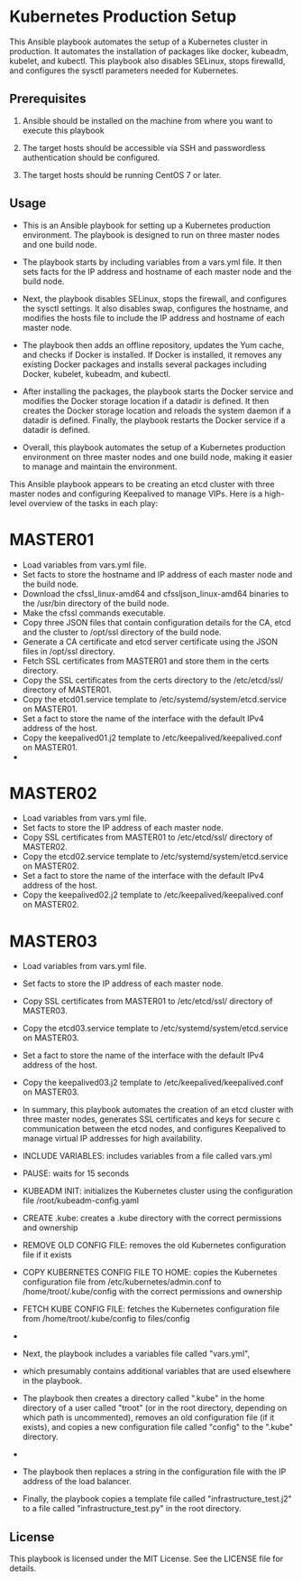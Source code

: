 # Kubernetes Production Setup

This Ansible playbook automates the setup of a Kubernetes cluster in production. It automates the installation of packages like docker, kubeadm, kubelet, and kubectl. This playbook also disables SELinux, stops firewalld, and configures the sysctl parameters needed for Kubernetes.

## Prerequisites

1. Ansible should be installed on the machine from where you want to execute this playbook

2. The target hosts should be accessible via SSH and passwordless authentication should be configured.
   
3.  The target hosts should be running CentOS 7 or later.

## Usage

- This is an Ansible playbook for setting up a Kubernetes production environment. The playbook is designed to run on three master nodes and one build node.

- The playbook starts by including variables from a vars.yml file. It then sets facts for the IP address and hostname of each master node and the build node.

- Next, the playbook disables SELinux, stops the firewall, and configures the sysctl settings. It also disables swap, configures the hostname, and modifies the hosts file to include the IP address and hostname of each master node.

- The playbook then adds an offline repository, updates the Yum cache, and checks if Docker is installed. If Docker is installed, it removes any existing Docker packages and installs several packages including Docker, kubelet, kubeadm, and kubectl.

- After installing the packages, the playbook starts the Docker service and modifies the Docker storage location if a datadir is defined. It then creates the Docker storage location and reloads the system daemon if a datadir is defined. Finally, the playbook restarts the Docker service if a datadir is defined.

- Overall, this playbook automates the setup of a Kubernetes production environment on three master nodes and one build node, making it easier to manage and maintain the environment.

This Ansible playbook appears to be creating an etcd cluster with three master nodes and configuring Keepalived to manage VIPs. Here is a high-level overview of the tasks in each play:

# MASTER01

- Load variables from vars.yml file.
- Set facts to store the hostname and IP address of each master node and the build node.
- Download the cfssl_linux-amd64 and cfssljson_linux-amd64 binaries to the /usr/bin directory of the build node.
- Make the cfssl commands executable.
- Copy three JSON files that contain configuration details for the CA, etcd and the cluster to /opt/ssl directory of the build node.
- Generate a CA certificate and etcd server certificate using the JSON files in /opt/ssl directory.
- Fetch SSL certificates from MASTER01 and store them in the certs directory.
- Copy the SSL certificates from the certs directory to the /etc/etcd/ssl/ directory of MASTER01.
- Copy the etcd01.service template to /etc/systemd/system/etcd.service on MASTER01.
- Set a fact to store the name of the interface with the default IPv4 address of the host.
- Copy the keepalived01.j2 template to /etc/keepalived/keepalived.conf on MASTER01.
- 
# MASTER02

- Load variables from vars.yml file.
- Set facts to store the IP address of each master node.
- Copy SSL certificates from MASTER01 to /etc/etcd/ssl/ directory of MASTER02.
- Copy the etcd02.service template to /etc/systemd/system/etcd.service on MASTER02.
- Set a fact to store the name of the interface with the default IPv4 address of the host.
- Copy the keepalived02.j2 template to /etc/keepalived/keepalived.conf on MASTER02.

# MASTER03

- Load variables from vars.yml file.
- Set facts to store the IP address of each master node.
- Copy SSL certificates from MASTER01 to /etc/etcd/ssl/ directory of MASTER03.
- Copy the etcd03.service template to /etc/systemd/system/etcd.service on MASTER03.
- Set a fact to store the name of the interface with the default IPv4 address of the host.
- Copy the keepalived03.j2 template to /etc/keepalived/keepalived.conf on MASTER03.
- In summary, this playbook automates the creation of an etcd cluster with three master nodes, generates SSL certificates and keys for secure c         communication between the etcd nodes, and configures Keepalived to manage virtual IP addresses for high availability.


- INCLUDE VARIABLES: includes variables from a file called vars.yml
- PAUSE: waits for 15 seconds
- KUBEADM INIT: initializes the Kubernetes cluster using the configuration file /root/kubeadm-config.yaml
- CREATE .kube: creates a .kube directory with the correct permissions and ownership
- REMOVE OLD CONFIG FILE: removes the old Kubernetes configuration file if it exists
- COPY KUBERNETES CONFIG FILE TO HOME: copies the Kubernetes configuration file from /etc/kubernetes/admin.conf to /home/troot/.kube/config with the correct permissions and ownership
- FETCH KUBE CONFIG FILE: fetches the Kubernetes configuration file from /home/troot/.kube/config to files/config
- 
- Next, the playbook includes a variables file called "vars.yml", 
- which presumably contains additional variables that are used elsewhere in the playbook.
- The playbook then creates a directory called ".kube" in the home directory of a user called "troot" (or in the root directory, depending on which path is uncommented), removes an old configuration file (if it exists), and copies a new configuration file called "config" to the ".kube" directory.
- 
- The playbook then replaces a string in the configuration file with the IP address of the load balancer. 
- Finally, the playbook copies a template file called "infrastructure_test.j2" to a file called "infrastructure_test.py" in the root directory.



## License

This playbook is licensed under the MIT License. See the LICENSE file for details.